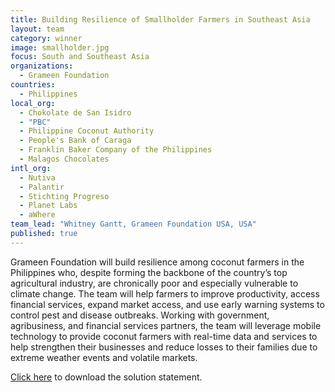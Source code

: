 ```yaml
---
title: Building Resilience of Smallholder Farmers in Southeast Asia
layout: team
category: winner
image: smallholder.jpg
focus: South and Southeast Asia
organizations: 
  - Grameen Foundation
countries: 
  - Philippines
local_org: 
  - Chokolate de San Isidro
  - "PBC"
  - Philippine Coconut Authority
  - People's Bank of Caraga
  - Franklin Baker Company of the Philippines
  - Malagos Chocolates
intl_org: 
  - Nutiva
  - Palantir
  - Stichting Progreso
  - Planet Labs
  - aWhere
team_lead: "Whitney Gantt, Grameen Foundation USA, USA"
published: true
---
```


Grameen Foundation will build resilience among coconut farmers in the Philippines who, despite forming the backbone of the country’s top agricultural industry, are chronically poor and especially vulnerable to climate change. The team will help farmers to improve productivity, access financial services, expand market access, and use early warning systems to control pest and disease outbreaks. Working with government, agribusiness, and financial services partners, the team will leverage mobile technology to provide coconut farmers with real-time data and services to help strengthen their businesses and reduce losses to their families due to extreme weather events and volatile markets.

[Click here](../../assets/downloads/solution-statements/Grameen-Foundation-Solution-Statement.pdf) to download the solution statement.